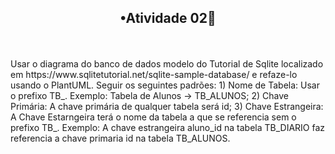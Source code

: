 <h2 align="center">•Atividade 02🎃</h2></h2>
<br>
<br>
Usar o diagrama do banco de dados modelo do Tutorial de Sqlite localizado em https://www.sqlitetutorial.net/sqlite-sample-database/ e refaze-lo usando o PlantUML. 
Seguir os seguintes padrões:
1) Nome de Tabela: Usar o prefixo TB_. Exemplo: Tabela de Alunos -> TB_ALUNOS;
2) Chave Primária: A chave primária de qualquer tabela será id;
3) Chave Estrangeira: A Chave Estarngeira terá o nome da tabela a que se referencia sem o prefixo TB_. Exemplo: A chave estrangeira
    aluno_id na tabela TB_DIARIO faz referencia a chave primaria id na tabela TB_ALUNOS.
